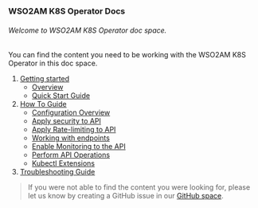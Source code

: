 ### WSO2AM K8S Operator Docs

###### Welcome to WSO2AM K8S Operator doc space.

You can find the content you need to be working with the WSO2AM K8S Operator in this doc space.

1. [Getting started](GettingStarted)
    - [Overview](GettingStarted/overview.md)
    - [Quick Start Guide](GettingStarted/quick-start-guide.md)  
2. [How To Guide](HowToGuide)
    - [Configuration Overview](HowToGuide/configurations-overview.md)
    - [Apply security to API](HowToGuide/apply-security-to-api.md)
    - [Apply Rate-limiting to API](HowToGuide/apply-rate-limiting-to-api.md)
    - [Working with endpoints](HowToGuide/working-with-endpoints.md)
    - [Enable Monitoring to the API](HowToGuide/enable-analytics-to-api.md)
    - [Perform API Operations](HowToGuide/perform-api-operations.md)
    - [Kubectl Extensions](HowToGuide/using-kubectl-extensions.md)
3. [Troubleshooting Guide](Troubleshooting/troubleshooting.md)

> If you were not able to find the content you were looking for, please let us know by creating a GitHub issue in our [GitHub space](https://github.com/wso2-incubator/wso2am-k8s-operator/issues).
  
